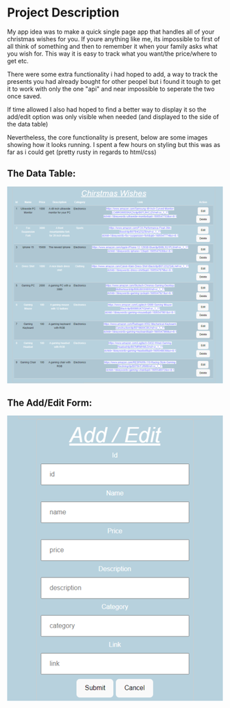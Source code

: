 # Project Description
My app idea was to make a quick single page app that handles all of your christmas wishes for you. If youre anything like me, its impossible to first of all think of something and then to remember it when your family asks what you wish for. This way it is easy to track what you want/the price/where to get etc.  
  
There were some extra functionality i had hoped to add, a way to track the presents you had already bought for other peopel but i found it tough to get it to work with only the one "api" and near impossible to seperate the two once saved.   
  
If time allowed I also had hoped to find a better way to display it so the add/edit option was only visible when needed (and displayed to the side of the data table)  
  
Nevertheless, the core functionality is present, below are some images showing how it looks running. I spent a few hours on styling but this was as far as i could get (pretty rusty in regards to html/css)

## The Data Table:

![image info](./src/assets/table.png)


## The Add/Edit Form:

![image info](./src/assets/form.png)
